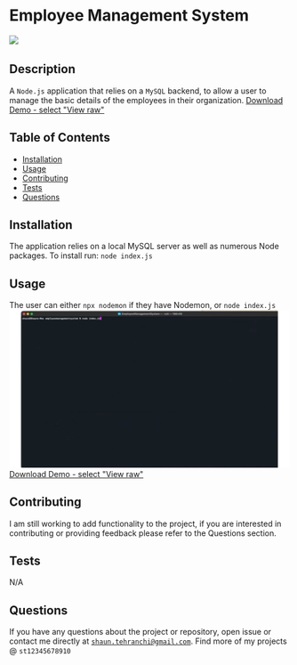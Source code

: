 # Employee Management System
<img src="https://img.shields.io/badge/License-MIT-blue.svg">

## Description
A <code>Node.js</code> application that relies on a <code>MySQL</code> backend, to allow a user to manage the basic details of the employees in their organization.  [Download Demo - select "View raw"](./employeemsdemo.mp4)

## Table of Contents
- [Installation](#installation)
- [Usage](#usage)
- [Contributing](#contributing)
- [Tests](#tests)
- [Questions](#questions)
## Installation
The application relies on a local MySQL server as well as numerous Node packages. To install run: <code>node index.js</code>
## Usage
 The user can either <code>npx nodemon</code> if they have Nodemon, or <code>node index.js</code>
 ![Alt Text](./employeemsdemo.gif)
 [Download Demo - select "View raw"](./employeemsdemo.mp4)
## Contributing
 I am still working to add functionality to the project, if you are interested in contributing or providing feedback please refer to the Questions section.
## Tests
 N/A
## Questions
If you have any questions about the project or repository, open issue or contact me directly at <code>shaun.tehranchi@gmail.com</code>. Find more of my projects @ <code>st12345678910</code>
    
